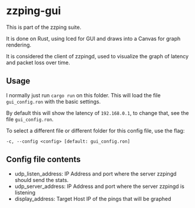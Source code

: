 # zzping-gui

This is part of the zzping suite.

It is done on Rust, using Iced for GUI and draws into a Canvas for graph
rendering.

It is considered the client of zzpingd, used to visualize the graph of latency
and packet loss over time.

## Usage

I normally just run `cargo run` on this folder. This will load the file
`gui_config.ron` with the basic settings.

By default this will show the latency of `192.168.0.1`, to change that, see the
file `gui_config.ron`.

To select a different file or different folder for this config file, use the
flag:

`-c, --config <config> [default: gui_config.ron]`

## Config file contents

*   udp_listen_address: IP Address and port where the server zzpingd should send
    the stats.
*   udp_server_address: IP Address and port where the server zzpingd is
    listening
*   display_address: Target Host IP of the pings that will be graphed
